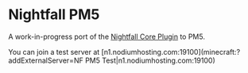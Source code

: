 # Nightfall PM5
A work-in-progress port of the [Nightfall Core Plugin](https://github.com/NightfallPE/source) to PM5.

You can join a test server at [n1.nodiumhosting.com:19100](minecraft:?addExternalServer=NF PM5 Test|n1.nodiumhosting.com:19100)